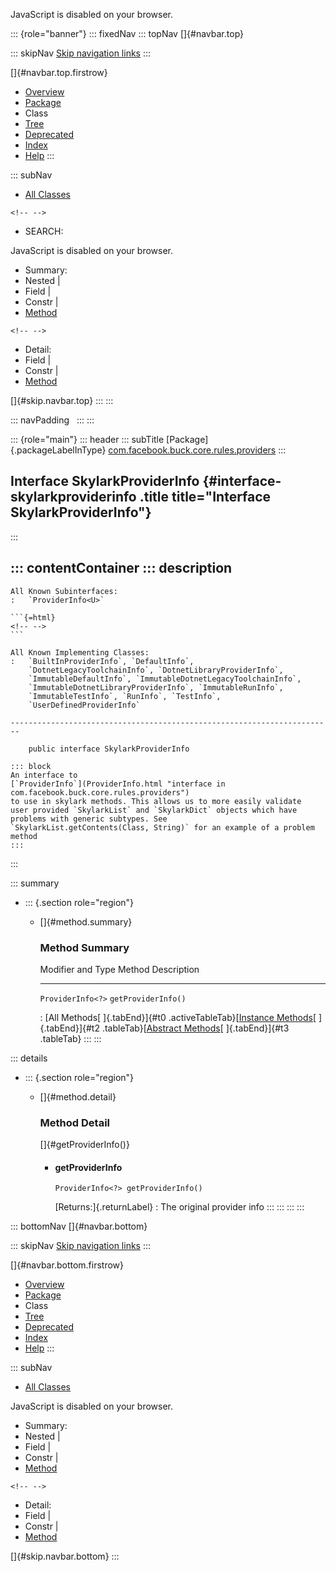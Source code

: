 <div>

JavaScript is disabled on your browser.

</div>

::: {role="banner"}
::: fixedNav
::: topNav
[]{#navbar.top}

::: skipNav
[Skip navigation links](#skip.navbar.top "Skip navigation links")
:::

[]{#navbar.top.firstrow}

-   [Overview](../../../../../../index.html)
-   [Package](package-summary.html)
-   Class
-   [Tree](package-tree.html)
-   [Deprecated](../../../../../../deprecated-list.html)
-   [Index](../../../../../../index-all.html)
-   [Help](../../../../../../help-doc.html)
:::

::: subNav
-   [All Classes](../../../../../../allclasses.html)

```{=html}
<!-- -->
```
-   SEARCH:

<div>

<div>

JavaScript is disabled on your browser.

</div>

</div>

<div>

-   Summary: 
-   Nested \| 
-   Field \| 
-   Constr \| 
-   [Method](#method.summary)

```{=html}
<!-- -->
```
-   Detail: 
-   Field \| 
-   Constr \| 
-   [Method](#method.detail)

</div>

[]{#skip.navbar.top}
:::
:::

::: navPadding
 
:::
:::

::: {role="main"}
::: header
::: subTitle
[Package]{.packageLabelInType} [com.facebook.buck.core.rules.providers](package-summary.html)
:::

## Interface SkylarkProviderInfo {#interface-skylarkproviderinfo .title title="Interface SkylarkProviderInfo"}
:::

::: contentContainer
::: description
-   

    All Known Subinterfaces:
    :   `ProviderInfo<U>`

    ```{=html}
    <!-- -->
    ```

    All Known Implementing Classes:
    :   `BuiltInProviderInfo`, `DefaultInfo`,
        `DotnetLegacyToolchainInfo`, `DotnetLibraryProviderInfo`,
        `ImmutableDefaultInfo`, `ImmutableDotnetLegacyToolchainInfo`,
        `ImmutableDotnetLibraryProviderInfo`, `ImmutableRunInfo`,
        `ImmutableTestInfo`, `RunInfo`, `TestInfo`,
        `UserDefinedProviderInfo`

    ------------------------------------------------------------------------

        public interface SkylarkProviderInfo

    ::: block
    An interface to
    [`ProviderInfo`](ProviderInfo.html "interface in com.facebook.buck.core.rules.providers")
    to use in skylark methods. This allows us to more easily validate
    user provided `SkylarkList` and `SkylarkDict` objects which have
    problems with generic subtypes. See
    `SkylarkList.getContents(Class, String)` for an example of a problem
    method
    :::
:::

::: summary
-   ::: {.section role="region"}
    -   []{#method.summary}

        ### Method Summary

          Modifier and Type   Method                Description
          ------------------- --------------------- -------------
          `ProviderInfo<?>`   `getProviderInfo()`    

          : [All Methods[ ]{.tabEnd}]{#t0 .activeTableTab}[[Instance
          Methods](javascript:show(2);)[ ]{.tabEnd}]{#t2
          .tableTab}[[Abstract
          Methods](javascript:show(4);)[ ]{.tabEnd}]{#t3 .tableTab}
    :::
:::

::: details
-   ::: {.section role="region"}
    -   []{#method.detail}

        ### Method Detail

        []{#getProviderInfo()}

        -   #### getProviderInfo

            ``` methodSignature
            ProviderInfo<?> getProviderInfo()
            ```

            [Returns:]{.returnLabel}
            :   The original provider info
    :::
:::
:::
:::

::: bottomNav
[]{#navbar.bottom}

::: skipNav
[Skip navigation links](#skip.navbar.bottom "Skip navigation links")
:::

[]{#navbar.bottom.firstrow}

-   [Overview](../../../../../../index.html)
-   [Package](package-summary.html)
-   Class
-   [Tree](package-tree.html)
-   [Deprecated](../../../../../../deprecated-list.html)
-   [Index](../../../../../../index-all.html)
-   [Help](../../../../../../help-doc.html)
:::

::: subNav
-   [All Classes](../../../../../../allclasses.html)

<div>

<div>

JavaScript is disabled on your browser.

</div>

</div>

<div>

-   Summary: 
-   Nested \| 
-   Field \| 
-   Constr \| 
-   [Method](#method.summary)

```{=html}
<!-- -->
```
-   Detail: 
-   Field \| 
-   Constr \| 
-   [Method](#method.detail)

</div>

[]{#skip.navbar.bottom}
:::
